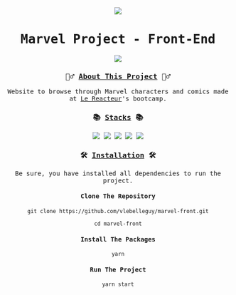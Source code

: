 <div align="center">
<samp>
<img src="https://i.ibb.co/9bvcTn9/marvel-logo.png">
<h1>Marvel Project - Front-End</h1>
<img src="https://i.ibb.co/zrSw2XN/marvel-mockup.png">
<h3>🦸‍♂️ <ins>About This Project</ins> 🦸‍♂️</h3>
<p>Website to browse through Marvel characters and comics made at <a href="https://www.lereacteur.io/">Le Reacteur</a>'s bootcamp.</p>
<h3>📚 <ins>Stacks</ins> 📚</h3>
<img src="https://img.shields.io/badge/-JavaScript-ed1c24?style=for-the-badge&logo=JavaScript&logoColor=white">
<img src="https://img.shields.io/badge/-React-ed1c24?style=for-the-badge&logo=React&logoColor=white">
<img src="https://img.shields.io/badge/-HTML5-ed1c24?style=for-the-badge&logo=HTML5&logoColor=white">
<img src="https://img.shields.io/badge/-CSS3-ed1c24?style=for-the-badge&logo=CSS3&logoColor=white">
<img src="https://img.shields.io/badge/-Netlify-ed1c24?style=for-the-badge&logo=Netlify&logoColor=white">
<h3>🛠️ <ins>Installation</ins> 🛠️</h3>
<p>Be sure, you have installed all dependencies to run the project.</p>
<h4>Clone The Repository</h4>

`git clone https://github.com/vlebelleguy/marvel-front.git`
      
`cd marvel-front`
      
<h4>Install The Packages</h4>
      
`yarn`
      
<h4>Run The Project</h4>
      
`yarn start`
</samp>
</div>
